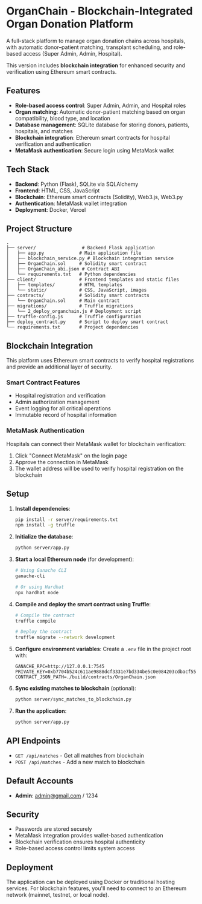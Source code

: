 # OrganChain - Blockchain-Integrated Organ Donation Platform

A full-stack platform to manage organ donation chains across hospitals, with automatic donor–patient matching, transplant scheduling, and role-based access (Super Admin, Admin, Hospital).

This version includes **blockchain integration** for enhanced security and verification using Ethereum smart contracts.

## Features

- **Role-based access control**: Super Admin, Admin, and Hospital roles
- **Organ matching**: Automatic donor-patient matching based on organ compatibility, blood type, and location
- **Database management**: SQLite database for storing donors, patients, hospitals, and matches
- **Blockchain integration**: Ethereum smart contracts for hospital verification and authentication
- **MetaMask authentication**: Secure login using MetaMask wallet

## Tech Stack

- **Backend**: Python (Flask), SQLite via SQLAlchemy
- **Frontend**: HTML, CSS, JavaScript
- **Blockchain**: Ethereum smart contracts (Solidity), Web3.js, Web3.py
- **Authentication**: MetaMask wallet integration
- **Deployment**: Docker, Vercel

## Project Structure

```
.
├── server/                 # Backend Flask application
│   ├── app.py             # Main application file
│   ├── blockchain_service.py # Blockchain integration service
│   ├── OrganChain.sol     # Solidity smart contract
│   ├── OrganChain_abi.json # Contract ABI
│   └── requirements.txt   # Python dependencies
├── client/                # Frontend templates and static files
│   ├── templates/         # HTML templates
│   └── static/            # CSS, JavaScript, images
├── contracts/             # Solidity smart contracts
│   └── OrganChain.sol     # Main contract
├── migrations/            # Truffle migrations
│   └── 2_deploy_organchain.js # Deployment script
├── truffle-config.js      # Truffle configuration
├── deploy_contract.py     # Script to deploy smart contract
└── requirements.txt       # Project dependencies
```

## Blockchain Integration

This platform uses Ethereum smart contracts to verify hospital registrations and provide an additional layer of security.

### Smart Contract Features

- Hospital registration and verification
- Admin authorization management
- Event logging for all critical operations
- Immutable record of hospital information

### MetaMask Authentication

Hospitals can connect their MetaMask wallet for blockchain verification:
1. Click "Connect MetaMask" on the login page
2. Approve the connection in MetaMask
3. The wallet address will be used to verify hospital registration on the blockchain

## Setup

1. **Install dependencies**:
   ```bash
   pip install -r server/requirements.txt
   npm install -g truffle
   ```

2. **Initialize the database**:
   ```bash
   python server/app.py
   ```

3. **Start a local Ethereum node** (for development):
   ```bash
   # Using Ganache CLI
   ganache-cli
   
   # Or using Hardhat
   npx hardhat node
   ```

4. **Compile and deploy the smart contract using Truffle**:
   ```bash
   # Compile the contract
   truffle compile
   
   # Deploy the contract
   truffle migrate --network development
   ```

5. **Configure environment variables**:
   Create a `.env` file in the project root with:
   ```env
   GANACHE_RPC=http://127.0.0.1:7545
   PRIVATE_KEY=0xb7704b524c611ae9888dcf3331e7bd334be5c0e084203cdbacf55bc6ac61cf79
   CONTRACT_JSON_PATH=./build/contracts/OrganChain.json
   ```

6. **Sync existing matches to blockchain** (optional):
   ```bash
   python server/sync_matches_to_blockchain.py
   ```

7. **Run the application**:
   ```bash
   python server/app.py
   ```

## API Endpoints

- `GET /api/matches` - Get all matches from blockchain
- `POST /api/matches` - Add a new match to blockchain

## Default Accounts

- **Admin**: admin@gmail.com / 1234

## Security

- Passwords are stored securely
- MetaMask integration provides wallet-based authentication
- Blockchain verification ensures hospital authenticity
- Role-based access control limits system access

## Deployment

The application can be deployed using Docker or traditional hosting services. For blockchain features, you'll need to connect to an Ethereum network (mainnet, testnet, or local node).